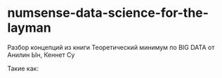 # numsense-data-science-for-the-layman
Разбор концепций из книги Теоретический минимум по BIG DATA от Анилин Ын, Кеннет Су

Такие как:
